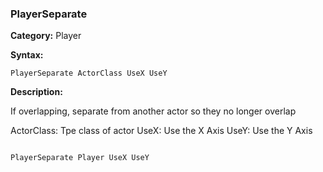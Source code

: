 ### PlayerSeparate

**Category:**
Player

**Syntax:**

```scorpionengine
PlayerSeparate ActorClass UseX UseY
```

**Description:**

If overlapping, separate from another actor so they no longer overlap

ActorClass: Tpe class of actor
UseX: Use the X Axis
UseY: Use the Y Axis

```scorpionengine

PlayerSeparate Player UseX UseY

```
